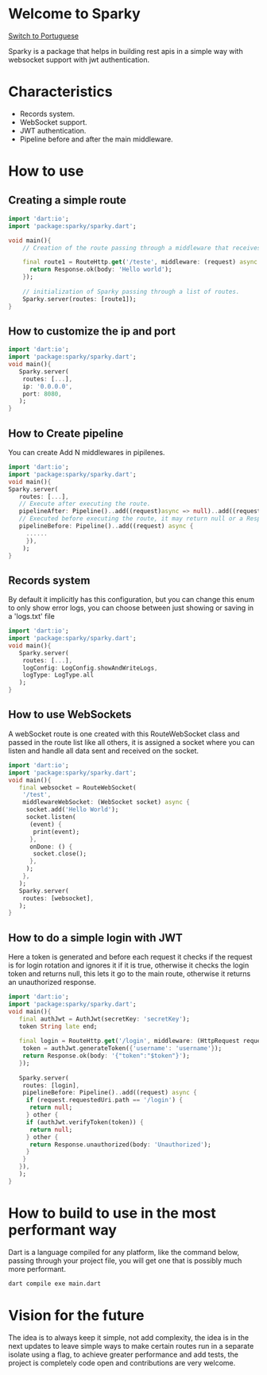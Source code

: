 # Welcome to Sparky

[Switch to Portuguese](README.md)

Sparky is a package that helps in building rest apis in a simple way with websocket support with jwt authentication.

# Characteristics

- Records system.
- WebSocket support.
- JWT authentication.
- Pipeline before and after the main middleware.

# How to use

## Creating a simple route

```dart
import 'dart:io';
import 'package:sparky/sparky.dart';

void main(){
    // Creation of the route passing through a middleware that receives all the data from the request, and needs to return a response.

    final route1 = RouteHttp.get('/teste', middleware: (request) async {
      return Response.ok(body: 'Hello world');
    });
  
    // initialization of Sparky passing through a list of routes.
    Sparky.server(routes: [route1]);
}
```

## How to customize the ip and port

```dart
import 'dart:io';
import 'package:sparky/sparky.dart';
void main(){
   Sparky.server(
    routes: [...],
    ip: '0.0.0.0',
    port: 8080,
   );
}
```

## How to Create pipeline

You can create Add N middlewares in pipilenes.

```dart
import 'dart:io';
import 'package:sparky/sparky.dart';
void main(){
Sparky.server(
   routes: [...],
   // Execute after executing the route.
   pipelineAfter: Pipeline()..add((request)async => null)..add((request)async => null),
   // Executed before executing the route, it may return null or a Response, if a response is returned it does not execute the main route.
   pipelineBefore: Pipeline()..add((request) async {
     ......
     }),
    );
}
```

## Records system

By default it implicitly has this configuration, but you can change this enum to only show error logs, you can choose between just showing or saving in a 'logs.txt' file

```dart
import 'dart:io';
import 'package:sparky/sparky.dart';
void main(){
   Sparky.server(
    routes: [...],
    logConfig: LogConfig.showAndWriteLogs,
    logType: LogType.all
   );
}
```

## How to use WebSockets

A webSocket route is one created with this RouteWebSocket class and passed in the route list like all others, it is assigned a socket where you can listen and handle all data sent and received on the socket.

```dart
import 'dart:io';
import 'package:sparky/sparky.dart';
void main(){
   final websocket = RouteWebSocket(
    '/test',
    middlewareWebSocket: (WebSocket socket) async {
     socket.add('Hello World');
     socket.listen(
      (event) {
       print(event);
      },
      onDone: () {
       socket.close();
      },
     );
    },
   );
   Sparky.server(
    routes: [websocket],
   );
}
```

## How to do a simple login with JWT

Here a token is generated and before each request it checks if the request is for login rotation and ignores it if it is true, otherwise it checks the login token and returns null, this lets it go to the main route, otherwise it returns an unauthorized response.

```dart
import 'dart:io';
import 'package:sparky/sparky.dart';
void main(){
   final authJwt = AuthJwt(secretKey: 'secretKey');
   token String late end;
 
   final login = RouteHttp.get('/login', middleware: (HttpRequest request) async {
    token = authJwt.generateToken({'username': 'username'});
    return Response.ok(body: '{"token":"$token"}');
   });
 
   Sparky.server(
    routes: [login],
    pipelineBefore: Pipeline()..add((request) async {
     if (request.requestedUri.path == '/login') {
      return null;
     } other {
     if (authJwt.verifyToken(token)) {
      return null;
     } other {
      return Response.unauthorized(body: 'Unauthorized');
     }
    }
   }),
   );
}
```

# How to build to use in the most performant way

Dart is a language compiled for any platform, like the command below, passing through your project file, you will get one that is possibly much more performant.

```bash
dart compile exe main.dart
```

# Vision for the future

The idea is to always keep it simple, not add complexity, the idea is in the next updates to leave simple ways to make certain routes run in a separate isolate using a flag, to achieve greater performance and add tests, the project is completely code open and contributions are very welcome.
